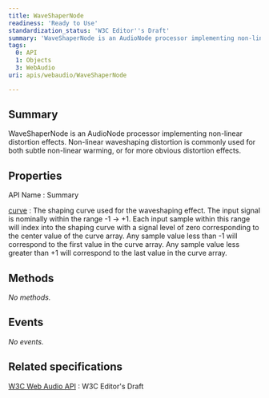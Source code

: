 ```yaml
---
title: WaveShaperNode
readiness: 'Ready to Use'
standardization_status: 'W3C Editor''s Draft'
summary: 'WaveShaperNode is an AudioNode processor implementing non-linear distortion effects. Non-linear waveshaping distortion is commonly used for both subtle non-linear warming, or for more obvious distortion effects.'
tags:
  0: API
  1: Objects
  3: WebAudio
uri: apis/webaudio/WaveShaperNode

---
```

## <span>Summary</span>

WaveShaperNode is an AudioNode processor implementing non-linear distortion effects. Non-linear waveshaping distortion is commonly used for both subtle non-linear warming, or for more obvious distortion effects.

## <span>Properties</span>

API Name
:   Summary

[curve](/apis/webaudio/WaveShaperNode/curve)
:   The shaping curve used for the waveshaping effect. The input signal is nominally within the range -1 -\> +1. Each input sample within this range will index into the shaping curve with a signal level of zero corresponding to the center value of the curve array. Any sample value less than -1 will correspond to the first value in the curve array. Any sample value less greater than +1 will correspond to the last value in the curve array.

## <span>Methods</span>

*No methods.*

## <span>Events</span>

*No events.*

## <span>Related specifications</span>

[W3C Web Audio API](http://webaudio.github.io/web-audio-api/)
:   W3C Editor's Draft
